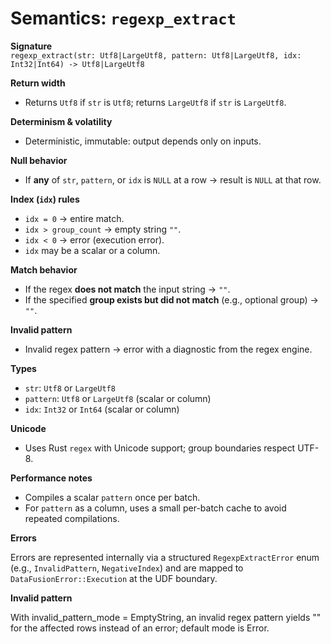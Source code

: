 # Semantics: `regexp_extract`

**Signature**  
`regexp_extract(str: Utf8|LargeUtf8, pattern: Utf8|LargeUtf8, idx: Int32|Int64) -> Utf8|LargeUtf8`

**Return width**
- Returns `Utf8` if `str` is `Utf8`; returns `LargeUtf8` if `str` is `LargeUtf8`.

**Determinism & volatility**
- Deterministic, immutable: output depends only on inputs.

**Null behavior**
- If **any** of `str`, `pattern`, or `idx` is `NULL` at a row → result is `NULL` at that row.

**Index (`idx`) rules**
- `idx = 0` → entire match.
- `idx > group_count` → empty string `""`.
- `idx < 0` → error (execution error).
- `idx` may be a scalar or a column.

**Match behavior**
- If the regex **does not match** the input string → `""`.
- If the specified **group exists but did not match** (e.g., optional group) → `""`.

**Invalid pattern**
- Invalid regex pattern → error with a diagnostic from the regex engine.

**Types**
- `str`: `Utf8` or `LargeUtf8`
- `pattern`: `Utf8` or `LargeUtf8` (scalar or column)
- `idx`: `Int32` or `Int64` (scalar or column)

**Unicode**
- Uses Rust `regex` with Unicode support; group boundaries respect UTF-8.

**Performance notes**
- Compiles a scalar `pattern` once per batch.
- For `pattern` as a column, uses a small per-batch cache to avoid repeated compilations.

**Errors**

Errors are represented internally via a structured `RegexpExtractError` enum (e.g., `InvalidPattern`, `NegativeIndex`) and are mapped to `DataFusionError::Execution` at the UDF boundary.

**Invalid pattern**

With invalid_pattern_mode = EmptyString, an invalid regex pattern yields "" for the affected rows instead of an error; default mode is Error.